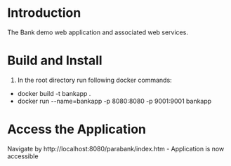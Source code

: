 # Introduction
The Bank demo web application and associated web services.

# Build and Install
1. In the root directory run following docker commands:
* docker build -t bankapp .
* docker run --name=bankapp -p 8080:8080 -p 9001:9001 bankapp

# Access the Application
Navigate by http://localhost:8080/parabank/index.htm - Application is now accessible